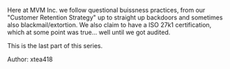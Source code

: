 Here at MVM Inc. we follow questional buissness practices, from our "Customer Retention Strategy" up to straight up backdoors and sometimes also blackmail/extortion. We also claim to have a ISO 27k1 certification, which at some point was true... well until we got audited.

This is the last part of this series.

Author: xtea418
